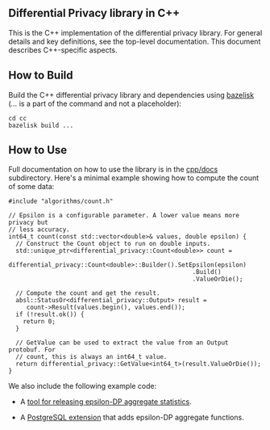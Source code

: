 ## Differential Privacy library in C++

This is the C++ implementation of the differential privacy library. For general
details and key definitions, see the top-level documentation. This document
describes C++-specific aspects.

## How to Build

Build the C++ differential privacy library and dependencies using
[bazelisk](https://github.com/google/differential-privacy?tab=readme-ov-file#how-to-build)
(*...* is a part of the command and not a placeholder):

```shell
cd cc
bazelisk build ...
```

## How to Use

Full documentation on how to use the library is in the
[cpp/docs](https://github.com/google/differential-privacy/tree/main/cc/docs)
subdirectory. Here's a minimal example showing how to compute the count of some
data:

```
#include "algorithms/count.h"

// Epsilon is a configurable parameter. A lower value means more privacy but
// less accuracy.
int64_t count(const std::vector<double>& values, double epsilon) {
  // Construct the Count object to run on double inputs.
  std::unique_ptr<differential_privacy::Count<double>> count =
     differential_privacy::Count<double>::Builder().SetEpsilon(epsilon)
                                                   .Build()
                                                   .ValueOrDie();

  // Compute the count and get the result.
  absl::StatusOr<differential_privacy::Output> result =
     count->Result(values.begin(), values.end());
  if (!result.ok()) {
    return 0;
  }

  // GetValue can be used to extract the value from an Output protobuf. For
  // count, this is always an int64_t value.
  return differential_privacy::GetValue<int64_t>(result.ValueOrDie());
}
```

We also include the following example code:

-   A
    [tool for releasing epsilon-DP aggregate statistics](https://github.com/google/differential-privacy/tree/main/examples/cc/).

-   A
    [PostgreSQL extension](https://github.com/google/differential-privacy/tree/main/cc/postgres)
    that adds epsilon-DP aggregate functions.
